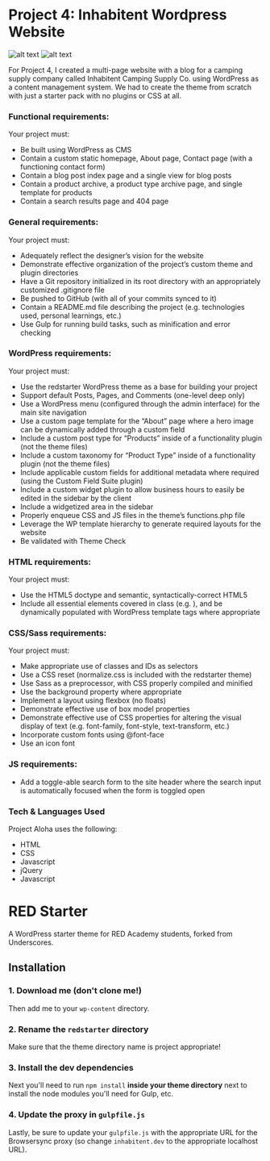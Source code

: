# Project 4: Inhabitent Wordpress Website
![alt text](https://github.com/ramiwaked1/InhabitentWebsite/tree/master/themes/inhabitent/images/)
![alt text](https://github.com/ramiwaked1/InhabitentWebsite/tree/master/themes/inhabitent/images/)

For Project 4, I created a multi-page website with a blog for a camping supply company called Inhabitent Camping Supply Co. using WordPress as a content management system. We had to create the theme from scratch with just a starter pack with no plugins or CSS at all.

### Functional requirements:

Your project must:

* Be built using WordPress as CMS
* Contain a custom static homepage, About page, Contact page (with a functioning contact form)
* Contain a blog post index page and a single view for blog posts
* Contain a product archive, a product type archive page, and single template for products
* Contain a search results page and 404 page

### General requirements:

Your project must:

* Adequately reflect the designer’s vision for the website
* Demonstrate effective organization of the project’s custom theme and plugin directories
* Have a Git repository initialized in its root directory with an appropriately customized .gitignore file
* Be pushed to GitHub (with all of your commits synced to it)
* Contain a README.md file describing the project (e.g. technologies used, personal learnings, etc.)
* Use Gulp for running build tasks, such as minification and error checking

### WordPress requirements:

Your project must:

* Use the redstarter WordPress theme as a base for building your project
* Support default Posts, Pages, and Comments (one-level deep only)
* Use a WordPress menu (configured through the admin interface) for the main site navigation
* Use a custom page template for the “About” page where a hero image can be dynamically added through a custom field
* Include a custom post type for “Products” inside of a functionality plugin (not the theme files)
* Include a custom taxonomy for “Product Type” inside of a functionality plugin (not the theme files)
* Include applicable custom fields for additional metadata where required (using the Custom Field Suite plugin)
* Include a custom widget plugin to allow business hours to easily be edited in the sidebar by the client
* Include a widgetized area in the sidebar
* Properly enqueue CSS and JS files in the theme’s functions.php file
* Leverage the WP template hierarchy to generate required layouts for the website
* Be validated with Theme Check

### HTML requirements:

Your project must:

* Use the HTML5 doctype and semantic, syntactically-correct HTML5
* Include all essential elements covered in class (e.g. <meta charset="utf-8">), and be dynamically populated with WordPress template tags where appropriate

### CSS/Sass requirements:

Your project must:

* Make appropriate use of classes and IDs as selectors
* Use a CSS reset (normalize.css is included with the redstarter theme)
* Use Sass as a preprocessor, with CSS properly compiled and minified
* Use the background property where appropriate
* Implement a layout using flexbox (no floats)
* Demonstrate effective use of box model properties
* Demonstrate effective use of CSS properties for altering the visual display of text (e.g. font-family, font-style, text-transform, etc.)
* Incorporate custom fonts using @font-face
* Use an icon font

### JS requirements:

* Add a toggle-able search form to the site header where the search input is automatically focused when the form is toggled open

### Tech & Languages Used
Project Aloha uses the following:

* HTML
* CSS
* Javascript
* jQuery
* Javascript

# RED Starter

A WordPress starter theme for RED Academy students, forked from Underscores.

## Installation

### 1. Download me (don't clone me!)

Then add me to your `wp-content` directory.

### 2. Rename the `redstarter` directory

Make sure that the theme directory name is project appropriate!

### 3. Install the dev dependencies

Next you'll need to run `npm install` **inside your theme directory** next to install the node modules you'll need for Gulp, etc.

### 4. Update the proxy in `gulpfile.js`

Lastly, be sure to update your `gulpfile.js` with the appropriate URL for the Browsersync proxy (so change `inhabitent.dev` to the appropriate localhost URL).
